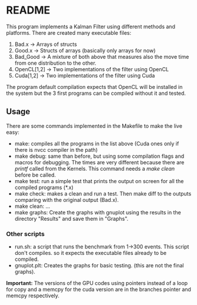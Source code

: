 # README #

This program implements a Kalman Filter using different methods and platforms. There are created many executable files:

 1. Bad.x -> Arrays of structs
 2. Good.x -> Structs of arrays (basically only arrays for now)
 3. Bad_Good -> A mixture of both above that measures also the move time from one distribution to the other.
 4. OpenCL[1,2] -> Two implementations of the filter using OpenCL
 5. Cuda[1,2] -> Two implementations of the filter using Cuda

The program default compilation expects that OpenCL will be installed in the system but the 3 first programs can be compiled without it and tested.

## Usage ##

There are some commands implemented in the Makefile to make the live easy:

 * make: compiles all the programs in the list above (Cuda ones only if there is nvcc compiler in the path)
 * make debug: same than before, but using some compilation flags and macros for debugging. The times are very different because there are *printf* called from the Kernels. This command needs a *make clean* before be called.
 * make test: run a simple test that prints the output on screen for all the compiled programs (*.x)
 * make check: makes a clean and run a test. Then make diff to the outputs comparing with the original output (Bad.x).
 * make clean: ...
 * make graphs: Create the graphs with gnuplot using the results in the directory "Results" and save them in "Graphs".
 
### Other scripts ###

 * run.sh: a script that runs the benchmark from 1->300 events. This script don't compiles. so it expects the executable files already to be compiled.
 * gnuplot.plt: Creates the graphs for basic testing. (this are not the final graphs).

**Important:** The versions of the GPU codes using pointers instead of a loop for copy and a memcpy for the cuda version are in the branches pointer and memcpy respectively. 

